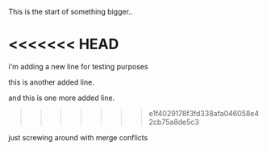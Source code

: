 This is the start of something bigger..

<<<<<<< HEAD
=======
i'm adding a new line for testing purposes

this is another added line.

and this is one more added line.
>>>>>>> e1f4029178f3fd338afa046058e42cb75a8de5c3

just screwing around with merge conflicts
